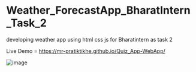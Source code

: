 # Weather_ForecastApp_BharatIntern_Task_2
developing weather app using html css js for Bharatintern as task 2

Live Demo =  https://mr-pratiktikhe.github.io/Quiz_App-WebApp/

![image](https://github.com/Mr-PratikTikhe/Weather_ForecastApp_BharatIntern_Task_2/assets/142296701/6ed02bda-a211-4cc4-a6b9-bec21d697538)
